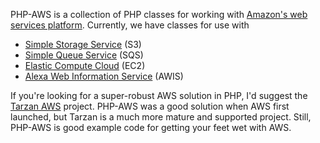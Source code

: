 PHP-AWS is a collection of PHP classes for working with [Amazon's web services platform](http://www.amazonaws.com). Currently, we have classes for use with

 * [Simple Storage Service](http://www.amazonaws.com/s3/) (S3)
 * [ Simple Queue Service](http://www.amazonaws.com/sqs/) (SQS)
 * [Elastic Compute Cloud](http://www.amazonaws.com/EC2/) (EC2)
 * [Alexa Web Information Service](http://aws.amazon.com/awis/) (AWIS)

If you're looking for a super-robust AWS solution in PHP, I'd suggest the [Tarzan AWS](http://tarzan-aws.com/) project. PHP-AWS was a good solution when AWS first launched, but Tarzan is a much more mature and supported project. Still, PHP-AWS is good example code for getting your feet wet with AWS.